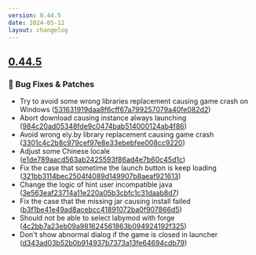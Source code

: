 ```yaml
---
version: 0.44.5
date: 2024-05-12
layout: changelog
---
```

## [0.44.5](#0.44.5)
### 🐛 Bug Fixes & Patches

- Try to avoid some wrong libraries replacement causing game crash on Windows ([531631919daa8f6cff67a799257079a40fe082d2](https://github.com/Voxelum/x-minecraft-launcher/commit/531631919daa8f6cff67a799257079a40fe082d2))
- Abort download causing instance always launching ([984c20ad05348fde9c0474bab514000124ab4f86](https://github.com/Voxelum/x-minecraft-launcher/commit/984c20ad05348fde9c0474bab514000124ab4f86))
- Avoid wrong ely.by library replacement causing game crash ([3301c4c2b8c979cef97e8e33ebebfee008cc9220](https://github.com/Voxelum/x-minecraft-launcher/commit/3301c4c2b8c979cef97e8e33ebebfee008cc9220))
- Adjust some Chinese locale ([e1de789aacd563ab2425593f86ad4e7b60c45d1c](https://github.com/Voxelum/x-minecraft-launcher/commit/e1de789aacd563ab2425593f86ad4e7b60c45d1c))
- Fix the case that sometime the launch button is keep loading ([321bb3114bec2504f4089d149907b8aeaf921613](https://github.com/Voxelum/x-minecraft-launcher/commit/321bb3114bec2504f4089d149907b8aeaf921613))
- Change the logic of hint user incompatible java ([3e563eaf23714a11e220a05b3cbfc1c31daab8d7](https://github.com/Voxelum/x-minecraft-launcher/commit/3e563eaf23714a11e220a05b3cbfc1c31daab8d7))
- Fix the case that the missing jar causing install failed ([b3f1be41e49ad8acebcc41891072ba0f907866d5](https://github.com/Voxelum/x-minecraft-launcher/commit/b3f1be41e49ad8acebcc41891072ba0f907866d5))
- Should not be able to select labymod with forge ([4c2bb7a23eb09a981624561863b094924192f325](https://github.com/Voxelum/x-minecraft-launcher/commit/4c2bb7a23eb09a981624561863b094924192f325))
- Don't show abnormal dialog if the game is closed in launcher ([d343ad03b52b0b914937b7373a13fe64694cdb79](https://github.com/Voxelum/x-minecraft-launcher/commit/d343ad03b52b0b914937b7373a13fe64694cdb79))
